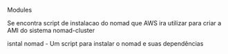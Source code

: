 Modules

Se encontra script de instalacao do nomad que AWS ira utilizar para criar a AMI do sistema
nomad-cluster





isntal nomad - Um script para instalar o nomad e suas dependências
